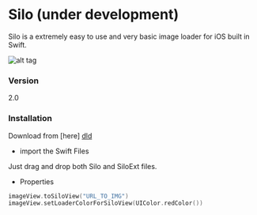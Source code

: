 # Silo (under development)

Silo is a extremely easy to use and very basic image loader for iOS built in Swift.

![alt tag](https://i.imgur.com/g7BimCx.gif)

### Version
2.0

### Installation

Download from [here] [dld]
- import the Swift Files

Just drag and drop both Silo and SiloExt files.

- Properties
```swift
imageView.toSiloView("URL_TO_IMG")
imageView.setLoaderColorForSiloView(UIColor.redColor())
```

[//]: # (These are reference links used in the body of this note and get stripped out when the markdown processor does its job. There is no need to format nicely because it shouldn't be seen. Thanks SO - http://stackoverflow.com/questions/4823468/store-comments-in-markdown-syntax)


   [dld]: <https://github.com/josejuanqm/Silo/blob/master/V2/SiloiOS.zip?raw=true>


